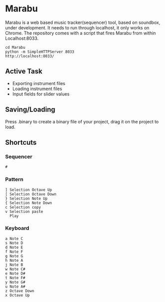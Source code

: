 # Marabu

Marabu is a web based music tracker(sequencer) tool, based on soundbox, under development. It needs to run through localhost, it only works on Chrome. The repository comes with a script that fires Marabu from within Localhost:8033.

```
cd Marabu
python -m SimpleHTTPServer 8033
http://localhost:8033/
```

## Active Task
- Exporting instrument files
- Loading instrument files
- Input fields for slider values

## Saving/Loading
Press .binary to create a binary file of your project, drag it on the project to load.

## Shortcuts
### Sequencer
```
#
```

### Pattern
```
] Selection Octave Up
[ Selection Octave Down
} Selection Note Up
{ Selection Note Down
c Selection copy
v Selection paste
  Play
```

### Keyboard
```
a Note C
s Note D
d Note E
f Note F
g Note G
h Note A
j Note B
w Note C#
e Note D#
t Note F#
y Note G#
u Note A#
z Octave Down
x Octave Up
```